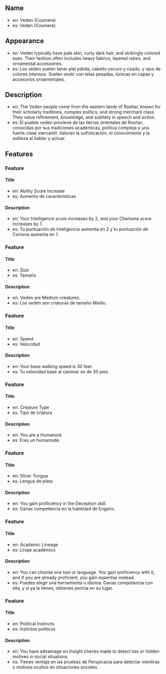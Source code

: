 ## Name
- en: Veden (Cosmere)
- es: Veden (Cosmere)

## Appearance
- en: Veden typically have pale skin, curly dark hair, and strikingly colored eyes. Their fashion often includes heavy fabrics, layered robes, and ornamental accessories.
- es: Los veden suelen tener piel pálida, cabello oscuro y rizado, y ojos de colores intensos. Suelen vestir con telas pesadas, túnicas en capas y accesorios ornamentales.

## Description
- en: The Veden people come from the eastern lands of Roshar, known for their scholarly traditions, complex politics, and strong merchant class. They value refinement, knowledge, and subtlety in speech and action.
- es: El pueblo veden proviene de las tierras orientales de Roshar, conocidas por sus tradiciones académicas, política compleja y una fuerte clase mercantil. Valoran la sofisticación, el conocimiento y la sutileza al hablar y actuar.

## Features

### Feature
#### Title
- en: Ability Score Increase
- es: Aumento de características

#### Description
- en: Your Intelligence score increases by 2, and your Charisma score increases by 1.
- es: Tu puntuación de Inteligencia aumenta en 2 y tu puntuación de Carisma aumenta en 1.

### Feature
#### Title
- en: Size
- es: Tamaño

#### Description
- en: Veden are Medium creatures.
- es: Los veden son criaturas de tamaño Medio.

### Feature
#### Title
- en: Speed
- es: Velocidad

#### Description
- en: Your base walking speed is 30 feet.
- es: Tu velocidad base al caminar es de 30 pies.

### Feature
#### Title
- en: Creature Type
- es: Tipo de criatura

#### Description
- en: You are a Humanoid.
- es: Eres un humanoide.

### Feature
#### Title
- en: Silver Tongue
- es: Lengua de plata

#### Description
- en: You gain proficiency in the Deception skill.
- es: Ganas competencia en la habilidad de Engaño.

### Feature
#### Title
- en: Academic Lineage
- es: Linaje académico

#### Description
- en: You can choose one tool or language. You gain proficiency with it, and if you are already proficient, you gain expertise instead.
- es: Puedes elegir una herramienta o idioma. Ganas competencia con ella, y si ya la tienes, obtienes pericia en su lugar.

### Feature
#### Title
- en: Political Instincts
- es: Instintos políticos

#### Description
- en: You have advantage on Insight checks made to detect lies or hidden motives in social situations.
- es: Tienes ventaja en las pruebas de Perspicacia para detectar mentiras o motivos ocultos en situaciones sociales.
